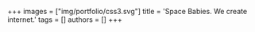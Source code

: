 +++
images = ["img/portfolio/css3.svg"]
title = 'Space Babies. We create internet.'
tags = []
authors = []
+++
